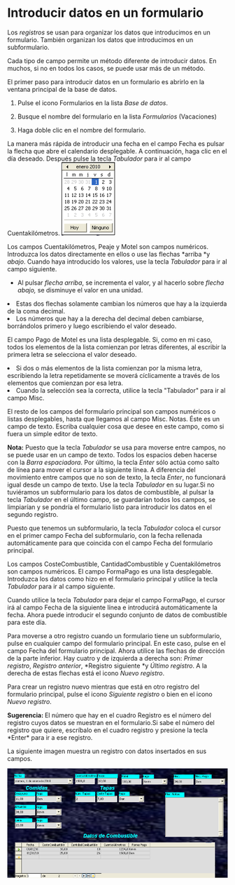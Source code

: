 
# Introducir datos en un formulario

Los *registros* se usan para organizar los datos que introducimos en un formulario. También organizan los datos que introducimos en un subformulario.

Cada tipo de campo permite un método diferente de introducir datos. En muchos, si no en todos los casos, se puede usar más de un método. 

El primer paso para introducir datos en un formulario es abrirlo en la ventana principal de la base de datos.

1. Pulse el icono Formularios en la lista *Base de datos*.

1. Busque el nombre del formulario en la lista *Formularios* (Vacaciones)

1. Haga doble clic en el nombre del formulario.

La manera más rápida de introducir una fecha en el campo Fecha es pulsar la flecha que abre el calendario desplegable. A continuación, haga clic en el día deseado. Después pulse la tecla *Tabulador* para ir al campo Cuentakilómetros.
    ![](https://raw.githubusercontent.com/catedu/libreOffice-la-suite-ofimatica-libre/master/img/fig42.png)

Los campos Cuentakilómetros, Peaje y Motel son campos numéricos. Introduzca los datos directamente en ellos o use las flechas *arriba *y *abajo*. Cuando haya introducido los valores, use la tecla *Tabulador* para ir al campo siguiente.

- Al pulsar *flecha arriba*, se incrementa el valor, y al hacerlo sobre *flecha abajo,* se disminuye el valor en una unidad.
</li>
<li>
Estas dos flechas solamente cambian los números que hay a la izquierda de la coma decimal.
</li>
<li>
Los números que hay a la derecha del decimal deben cambiarse, borrándolos primero y luego escribiendo el valor deseado.
</li>

El campo Pago de Motel es una lista desplegable. Si, como en mi caso, todos los elementos de la lista comienzan por letras diferentes, al escribir la primera letra se selecciona el valor deseado.

<li value="1">
Si dos o más elementos de la lista comienzan por la misma letra, escribiendo la letra repetidamente se moverá cíclicamente a través de los elementos que comienzan por esa letra.
</li>
<li>
Cuando la selección sea la correcta, utilice la tecla "Tabulador" para ir al campo Misc.
</li>

El resto de los campos del formulario principal son campos numéricos o listas desplegables, hasta que llegamos al campo Misc. Notas. Éste es un campo de texto. Escriba cualquier cosa que desee en este campo, como si fuera un simple editor de texto.

**Nota:** Puesto que la tecla *Tabulador* se usa para moverse entre campos, no se puede usar en un campo de texto. Todos los espacios deben hacerse con la *Barra espaciadora*. Por último, la tecla *Enter* sólo actúa como salto de línea para mover el cursor a la siguiente línea. A diferencia del movimiento entre campos que no son de texto, la tecla *Enter*, no funcionará igual desde un campo de texto. Use la tecla *Tabulador* en su lugar.Si no tuviéramos un subformulario para los datos de combustible, al pulsar la tecla *Tabulador* en el último campo, se guardarían todos los campos, se limpiarían y se pondría el formulario listo para introducir los datos en el segundo registro.</td>

Puesto que tenemos un subformulario, la tecla *Tabulador* coloca el cursor en el primer campo Fecha del subformulario, con la fecha rellenada automáticamente para que coincida con el campo Fecha del formulario principal.

Los campos CosteCombustible, CantidadCombustible y Cuentakilómetros son campos numéricos. El campo FormaPago es una lista desplegable. Introduzca los datos como hizo en el formulario principal y utilice la tecla *Tabulador* para ir al campo siguiente.

Cuando utilice la tecla *Tabulador* para dejar el campo FormaPago, el cursor irá al campo Fecha de la siguiente línea e introducirá automáticamente la fecha. Ahora puede introducir el segundo conjunto de datos de combustible para este día.

Para moverse a otro registro cuando un formulario tiene un subformulario, pulse en cualquier campo del formulario principal. En este caso, pulse en el campo Fecha del formulario principal. Ahora utilice las flechas de dirección de la parte inferior. Hay cuatro y de izquierda a derecha son: *Primer registro*, *Registro anterior*, *Registro siguiente *y *Último registro*. A la derecha de estas flechas está el icono *Nuevo registro*.

Para crear un registro nuevo mientras que está en otro registro del formulario principal, pulse el icono *Siguiente registro* o bien en el icono *Nuevo registro*.

<td width="15%" bgcolor="#83caff"> <b>Sugerencia: </b> </td><td width="85%" valign="top">El número que hay en el cuadro Registro es el número del registro cuyos datos se muestran en el formulario.Si sabe el número del registro que quiere, escríbalo en el cuadro registro y presione la tecla *Enter* para ir a ese registro.</td>


La siguiente imagen muestra un registro con datos insertados en sus campos.

![](https://raw.githubusercontent.com/catedu/libreOffice-la-suite-ofimatica-libre/master/img/fig43.png)


